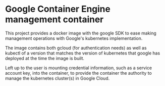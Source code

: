 # Google Container Engine management container
This project provides a docker image with the google SDK to ease making management operations with Google's kubernetes implementation.

The image contains both gcloud (for authentication needs) as well as kubectl of a version that matches the version of kubernetes that google has deployed at the time the image is built.

Left up to the user is mounting credential information, such as a service account key, into the container, to provide the container the authority to manage the kubernetes cluster(s) in Google Cloud.
